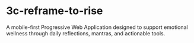 # 3c-reframe-to-rise
A mobile-first Progressive Web Application designed to support emotional wellness through daily reflections, mantras, and actionable tools.
